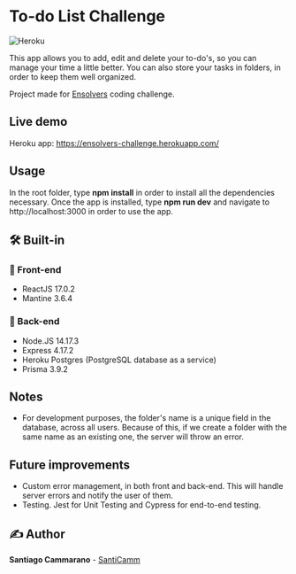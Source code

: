 # To-do List Challenge
![Heroku](https://pyheroku-badge.herokuapp.com/?app=ensolvers-challenge&style=flat)

This app allows you to add, edit and delete your to-do's, so you can manage your time a little better. You can also store your tasks in folders, in order to keep them well organized.

Project made for [Ensolvers](https://www.ensolvers.com/) coding challenge. 


## Live demo


Heroku app: https://ensolvers-challenge.herokuapp.com/


## Usage
In the root folder, type **npm install** in order to install all the dependencies necessary.
Once the app is installed, type **npm run dev** and navigate to http://localhost:3000 in order to use the app.

## 🛠️ Built-in 
### 💅 Front-end
* ReactJS 17.0.2
* Mantine 3.6.4

### 🧠 Back-end
* Node.JS 14.17.3
* Express 4.17.2
* Heroku Postgres (PostgreSQL database as a service)
* Prisma 3.9.2

## Notes
* For development purposes, the folder's name is a unique field in the database, across all users. Because of this, if we create a folder with the same name as an existing one, the server will throw an error.  

## Future improvements
* Custom error management, in both front and back-end. This will handle server errors and notify the user of them.
* Testing. Jest for Unit Testing and Cypress for end-to-end testing.

## ✍️ Author 

**Santiago Cammarano** - [SantiCamm](https://github.com/SantiCamm)